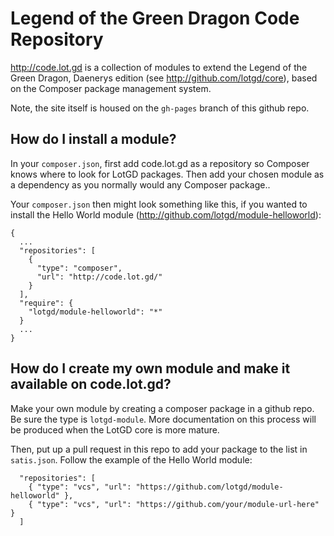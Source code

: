 # Legend of the Green Dragon Code Repository

http://code.lot.gd is a collection of modules to extend the
Legend of the Green Dragon, Daenerys edition (see http://github.com/lotgd/core),
based on the Composer package management system.

Note, the site itself is housed on the `gh-pages` branch of this github repo.

## How do I install a module?

In your `composer.json`, first add code.lot.gd as a repository so Composer knows
where to look for LotGD packages. Then add your chosen module as a dependency as
you normally would any Composer package..

Your `composer.json` then might look something like this, if you wanted to
install the Hello World module (http://github.com/lotgd/module-helloworld):

```
{
  ...
  "repositories": [
    {
      "type": "composer",
      "url": "http://code.lot.gd/"
    }
  ],
  "require": {
    "lotgd/module-helloworld": "*"
  }
  ...
}
```

## How do I create my own module and make it available on code.lot.gd?

Make your own module by creating a composer package in a github repo. Be sure the
type is `lotgd-module`. More documentation on this process will be produced when the
LotGD core is more mature.

Then, put up a pull request in this repo to add your package to the list in `satis.json`.
Follow the example of the Hello World module:

```
  "repositories": [
    { "type": "vcs", "url": "https://github.com/lotgd/module-helloworld" },
    { "type": "vcs", "url": "https://github.com/your/module-url-here" }
  ]
```
